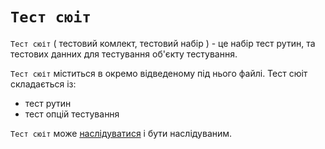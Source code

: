 # <code>Тест сюіт</code>

<code>Тест сюіт</code> ( тестовий комлект, тестовий набір ) - це набір тест рутин, та тестових данних для тестування об'єкту тестування.

`Тест сюіт` міститься в окремо відведеному під нього файлі. Тест сюіт складається із:
- тест рутин
- тест опцій тестування

`Тест сюіт` може [наслідуватися](<Kos:лінк>) і бути наслідуваним.
